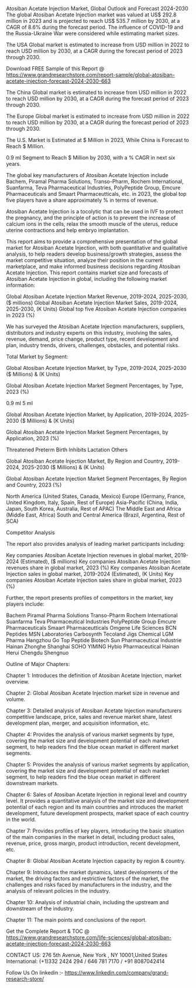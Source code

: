 Atosiban Acetate Injection Market, Global Outlook and Forecast 2024-2030
The global Atosiban Acetate Injection market was valued at US$ 292.8 million in 2023 and is projected to reach US$ 535.7 million by 2030, at a CAGR of 8.6% during the forecast period. The influence of COVID-19 and the Russia-Ukraine War were considered while estimating market sizes.

The USA Global market is estimated to increase from USD million in 2022 to reach USD million by 2030, at a CAGR during the forecast period of 2023 through 2030.

Download FREE Sample of this Report @ https://www.grandresearchstore.com/report-sample/global-atosiban-acetate-injection-forecast-2024-2030-663

The China Global market is estimated to increase from USD million in 2022 to reach USD million by 2030, at a CAGR during the forecast period of 2023 through 2030.

The Europe Global market is estimated to increase from USD million in 2022 to reach USD million by 2030, at a CAGR during the forecast period of 2023 through 2030.

The U.S. Market is Estimated at $ Million in 2023, While China is Forecast to Reach $ Million.

0.9 ml Segment to Reach $ Million by 2030, with a % CAGR in next six years.

The global key manufacturers of Atosiban Acetate Injection include Bachem, Piramal Pharma Solutions, Transo-Pharm, Rochem International, Suanfarma, Teva Pharmaceutical Industries, PolyPeptide Group, Emcure Pharmaceuticals and Smaart Pharmaceutticals, etc. in 2023, the global top five players have a share approximately % in terms of revenue.

Atosiban Acetate Injection is a tocolytic that can be used in IVF to protect the pregnancy, and the principle of action is to prevent the increase of calcium ions in the cells, relax the smooth muscle of the uterus, reduce uterine contractions and help embryo implantation.

This report aims to provide a comprehensive presentation of the global market for Atosiban Acetate Injection, with both quantitative and qualitative analysis, to help readers develop business/growth strategies, assess the market competitive situation, analyze their position in the current marketplace, and make informed business decisions regarding Atosiban Acetate Injection. This report contains market size and forecasts of Atosiban Acetate Injection in global, including the following market information:

Global Atosiban Acetate Injection Market Revenue, 2019-2024, 2025-2030, ($ millions)
Global Atosiban Acetate Injection Market Sales, 2019-2024, 2025-2030, (K Units)
Global top five Atosiban Acetate Injection companies in 2023 (%)

We has surveyed the Atosiban Acetate Injection manufacturers, suppliers, distributors and industry experts on this industry, involving the sales, revenue, demand, price change, product type, recent development and plan, industry trends, drivers, challenges, obstacles, and potential risks.

Total Market by Segment:

Global Atosiban Acetate Injection Market, by Type, 2019-2024, 2025-2030 ($ Millions) & (K Units)

Global Atosiban Acetate Injection Market Segment Percentages, by Type, 2023 (%)

0.9 ml
5 ml

Global Atosiban Acetate Injection Market, by Application, 2019-2024, 2025-2030 ($ Millions) & (K Units)

Global Atosiban Acetate Injection Market Segment Percentages, by Application, 2023 (%)

Threatened Preterm Birth
Inhibits Lactation
Others

Global Atosiban Acetate Injection Market, By Region and Country, 2019-2024, 2025-2030 ($ Millions) & (K Units)

Global Atosiban Acetate Injection Market Segment Percentages, By Region and Country, 2023 (%)

North America (United States, Canada, Mexico)
Europe (Germany, France, United Kingdom, Italy, Spain, Rest of Europe)
Asia-Pacific (China, India, Japan, South Korea, Australia, Rest of APAC)
The Middle East and Africa (Middle East, Africa)
South and Central America (Brazil, Argentina, Rest of SCA)

Competitor Analysis

The report also provides analysis of leading market participants including:

Key companies Atosiban Acetate Injection revenues in global market, 2019-2024 (Estimated), ($ millions)
Key companies Atosiban Acetate Injection revenues share in global market, 2023 (%)
Key companies Atosiban Acetate Injection sales in global market, 2019-2024 (Estimated), (K Units)
Key companies Atosiban Acetate Injection sales share in global market, 2023 (%)

Further, the report presents profiles of competitors in the market, key players include:

Bachem
Piramal Pharma Solutions
Transo-Pharm
Rochem International
Suanfarma
Teva Pharmaceutical Industries
PolyPeptide Group
Emcure Pharmaceuticals
Smaart Pharmaceutticals
Omgene Life Sciences
BCN Peptides
MSN Laboratories
Carbosynth
Tecoland
Jigs Chemical
LGM Pharma
Hangzhou Go Top Peptide Biotech
Sun Pharmaceutical lndustrie
Hainan Zhonghe
Shanghai SOHO YIMING
Hybio Pharmaceutical
Hainan Herui
Chengdu Shengnuo

Outline of Major Chapters:

Chapter 1: Introduces the definition of Atosiban Acetate Injection, market overview.

Chapter 2: Global Atosiban Acetate Injection market size in revenue and volume.

Chapter 3: Detailed analysis of Atosiban Acetate Injection manufacturers competitive landscape, price, sales and revenue market share, latest development plan, merger, and acquisition information, etc.

Chapter 4: Provides the analysis of various market segments by type, covering the market size and development potential of each market segment, to help readers find the blue ocean market in different market segments.

Chapter 5: Provides the analysis of various market segments by application, covering the market size and development potential of each market segment, to help readers find the blue ocean market in different downstream markets.

Chapter 6: Sales of Atosiban Acetate Injection in regional level and country level. It provides a quantitative analysis of the market size and development potential of each region and its main countries and introduces the market development, future development prospects, market space of each country in the world.

Chapter 7: Provides profiles of key players, introducing the basic situation of the main companies in the market in detail, including product sales, revenue, price, gross margin, product introduction, recent development, etc.

Chapter 8: Global Atosiban Acetate Injection capacity by region & country.

Chapter 9: Introduces the market dynamics, latest developments of the market, the driving factors and restrictive factors of the market, the challenges and risks faced by manufacturers in the industry, and the analysis of relevant policies in the industry.

Chapter 10: Analysis of industrial chain, including the upstream and downstream of the industry.

Chapter 11: The main points and conclusions of the report.

Get the Complete Report & TOC @ https://www.grandresearchstore.com/life-sciences/global-atosiban-acetate-injection-forecast-2024-2030-663

CONTACT US:
276 5th Avenue, New York , NY 10001,United States
International: (+1)332 2424 294 / 646 781 7170 / +91 8087042414

Follow Us On linkedin :- https://www.linkedin.com/company/grand-research-store/
